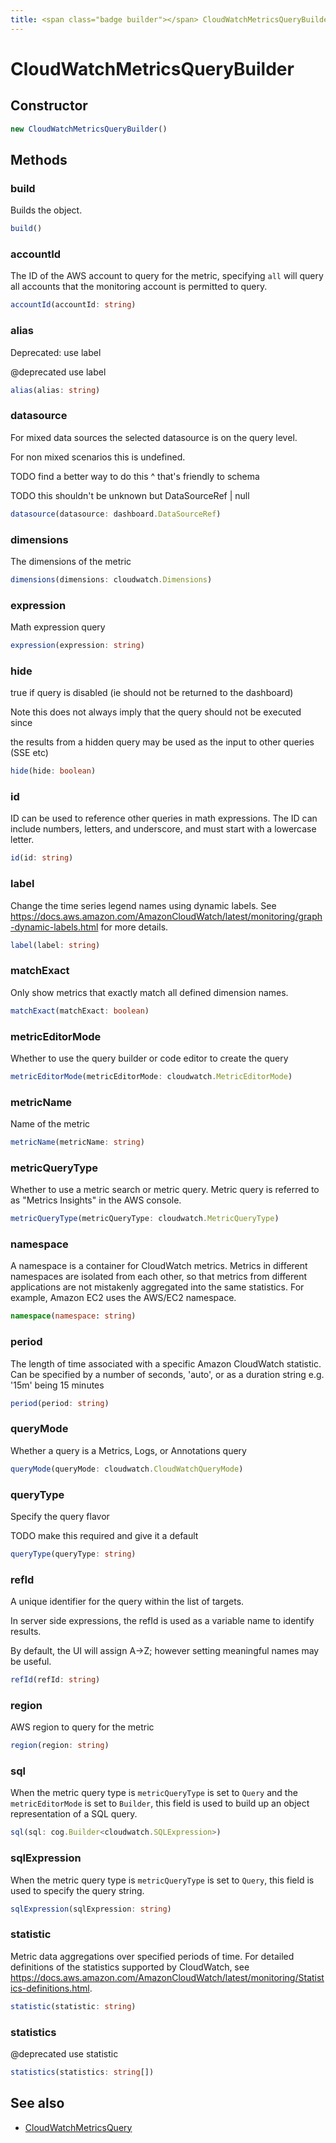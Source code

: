 ```yaml
---
title: <span class="badge builder"></span> CloudWatchMetricsQueryBuilder
---
```

# <span class="badge builder"></span> CloudWatchMetricsQueryBuilder

## Constructor

```typescript
new CloudWatchMetricsQueryBuilder()
```
## Methods

### <span class="badge object-method"></span> build

Builds the object.

```typescript
build()
```

### <span class="badge object-method"></span> accountId

The ID of the AWS account to query for the metric, specifying `all` will query all accounts that the monitoring account is permitted to query.

```typescript
accountId(accountId: string)
```

### <span class="badge object-method"></span> alias

Deprecated: use label

@deprecated use label

```typescript
alias(alias: string)
```

### <span class="badge object-method"></span> datasource

For mixed data sources the selected datasource is on the query level.

For non mixed scenarios this is undefined.

TODO find a better way to do this ^ that's friendly to schema

TODO this shouldn't be unknown but DataSourceRef | null

```typescript
datasource(datasource: dashboard.DataSourceRef)
```

### <span class="badge object-method"></span> dimensions

The dimensions of the metric

```typescript
dimensions(dimensions: cloudwatch.Dimensions)
```

### <span class="badge object-method"></span> expression

Math expression query

```typescript
expression(expression: string)
```

### <span class="badge object-method"></span> hide

true if query is disabled (ie should not be returned to the dashboard)

Note this does not always imply that the query should not be executed since

the results from a hidden query may be used as the input to other queries (SSE etc)

```typescript
hide(hide: boolean)
```

### <span class="badge object-method"></span> id

ID can be used to reference other queries in math expressions. The ID can include numbers, letters, and underscore, and must start with a lowercase letter.

```typescript
id(id: string)
```

### <span class="badge object-method"></span> label

Change the time series legend names using dynamic labels. See https://docs.aws.amazon.com/AmazonCloudWatch/latest/monitoring/graph-dynamic-labels.html for more details.

```typescript
label(label: string)
```

### <span class="badge object-method"></span> matchExact

Only show metrics that exactly match all defined dimension names.

```typescript
matchExact(matchExact: boolean)
```

### <span class="badge object-method"></span> metricEditorMode

Whether to use the query builder or code editor to create the query

```typescript
metricEditorMode(metricEditorMode: cloudwatch.MetricEditorMode)
```

### <span class="badge object-method"></span> metricName

Name of the metric

```typescript
metricName(metricName: string)
```

### <span class="badge object-method"></span> metricQueryType

Whether to use a metric search or metric query. Metric query is referred to as "Metrics Insights" in the AWS console.

```typescript
metricQueryType(metricQueryType: cloudwatch.MetricQueryType)
```

### <span class="badge object-method"></span> namespace

A namespace is a container for CloudWatch metrics. Metrics in different namespaces are isolated from each other, so that metrics from different applications are not mistakenly aggregated into the same statistics. For example, Amazon EC2 uses the AWS/EC2 namespace.

```typescript
namespace(namespace: string)
```

### <span class="badge object-method"></span> period

The length of time associated with a specific Amazon CloudWatch statistic. Can be specified by a number of seconds, 'auto', or as a duration string e.g. '15m' being 15 minutes

```typescript
period(period: string)
```

### <span class="badge object-method"></span> queryMode

Whether a query is a Metrics, Logs, or Annotations query

```typescript
queryMode(queryMode: cloudwatch.CloudWatchQueryMode)
```

### <span class="badge object-method"></span> queryType

Specify the query flavor

TODO make this required and give it a default

```typescript
queryType(queryType: string)
```

### <span class="badge object-method"></span> refId

A unique identifier for the query within the list of targets.

In server side expressions, the refId is used as a variable name to identify results.

By default, the UI will assign A->Z; however setting meaningful names may be useful.

```typescript
refId(refId: string)
```

### <span class="badge object-method"></span> region

AWS region to query for the metric

```typescript
region(region: string)
```

### <span class="badge object-method"></span> sql

When the metric query type is `metricQueryType` is set to `Query` and the `metricEditorMode` is set to `Builder`, this field is used to build up an object representation of a SQL query.

```typescript
sql(sql: cog.Builder<cloudwatch.SQLExpression>)
```

### <span class="badge object-method"></span> sqlExpression

When the metric query type is `metricQueryType` is set to `Query`, this field is used to specify the query string.

```typescript
sqlExpression(sqlExpression: string)
```

### <span class="badge object-method"></span> statistic

Metric data aggregations over specified periods of time. For detailed definitions of the statistics supported by CloudWatch, see https://docs.aws.amazon.com/AmazonCloudWatch/latest/monitoring/Statistics-definitions.html.

```typescript
statistic(statistic: string)
```

### <span class="badge object-method"></span> statistics

@deprecated use statistic

```typescript
statistics(statistics: string[])
```

## See also

 * <span class="badge object-type-interface"></span> [CloudWatchMetricsQuery](./object-CloudWatchMetricsQuery.md)
